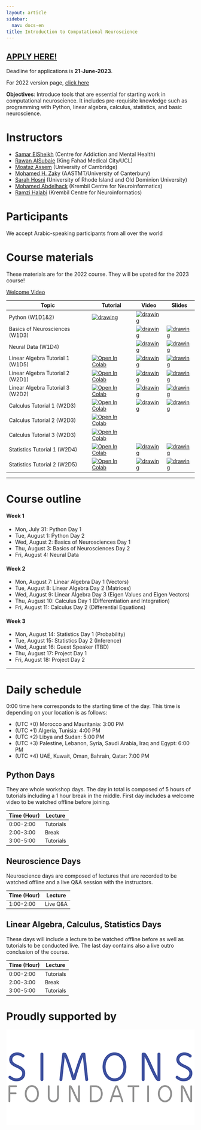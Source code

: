 ```yaml
---
layout: article
sidebar:
  nav: docs-en
title: Introduction to Computational Neuroscience
---
```

## **[APPLY HERE!](https://forms.gle/6oTbfoD7BbVcPZTb6)**

Deadline for applications is **21-June-2023**.

For 2022 version page, [click here](/introcompneuro.html)

**Objectives**: Introduce tools that are essential for starting work in computational neuroscience. It includes pre-requisite knowledge such as programming with Python, linear algebra, calculus, statistics, and basic neuroscience.

# Instructors

* [Samar ElSheikh](https://twitter.com/SamarElsheikh) (Centre for Addiction and Mental Health)
* [Rawan AlSubaie](https://twitter.com/rawryy) (King Fahad Medical City/UCL)
* [Moataz Assem](https://twitter.com/moatazassem) (University of Cambridge)
* [Mohamed H. Zaky](https://www.linkedin.com/in/mohamed-h-zaky/?originalSubdomain=nz) (AASTMT/University of Canterbury)
* [Sarah Hosni](https://twitter.com/sarahihosni) (University of Rhode Island and Old Dominion University)
* [Mohamed Abdelhack](https://mabdelhack.github.io/) (Krembil Centre for Neuroinformatics)
* [Ramzi Halabi](https://www.linkedin.com/in/ramzihalabiphd/) (Krembil Centre for Neuroinformatics)

# Participants

We accept Arabic-speaking participants from all over the world

# Course materials
These materials are for the 2022 course. They will be upated for the 2023 course!

[Welcome Video](https://youtu.be/o60MAFIi44M)

| Topic  | Tutorial | Video | Slides |
| ----- | --------- | ----- | ------ |
| Python (W1D1&2) | [<img src="https://github.githubassets.com/images/modules/logos_page/GitHub-Mark.png" alt="drawing" style="width:100px;"/>](https://github.com/arabs-in-neuro/intro_to_comp_neuro/tree/main/python_workshop) | [<img src="https://lh3.googleusercontent.com/3zkP2SYe7yYoKKe47bsNe44yTgb4Ukh__rBbwXwgkjNRe4PykGG409ozBxzxkrubV7zHKjfxq6y9ShogWtMBMPyB3jiNps91LoNH8A=s500" alt="drawing" style="width:100px;"/>](https://www.youtube.com/watch?v=chinsa3C4d0&list=PLcDn4yh0rntsWolmOgZ_XC20zvxgqsbdo) |
| Basics of Neurosciences (W1D3) |  | [<img src="https://lh3.googleusercontent.com/3zkP2SYe7yYoKKe47bsNe44yTgb4Ukh__rBbwXwgkjNRe4PykGG409ozBxzxkrubV7zHKjfxq6y9ShogWtMBMPyB3jiNps91LoNH8A=s500" alt="drawing" style="width:100px;"/>](https://youtu.be/BJyRA1iGQ3Y) | [<img src="https://upload.wikimedia.org/wikipedia/commons/thumb/1/12/Google_Drive_icon_%282020%29.svg/120px-Google_Drive_icon_%282020%29.svg.png?20201021201920" alt="drawing" style="width:50px;"/>](https://drive.google.com/file/d/1jBuwJXorfYVsQfMz7epQt6FmvrvA6CwD/view?usp=sharing) |
| Neural Data (W1D4) |  | [<img src="https://lh3.googleusercontent.com/3zkP2SYe7yYoKKe47bsNe44yTgb4Ukh__rBbwXwgkjNRe4PykGG409ozBxzxkrubV7zHKjfxq6y9ShogWtMBMPyB3jiNps91LoNH8A=s500" alt="drawing" style="width:100px;"/>](https://youtu.be/z3Ox8F0fis0) | [<img src="https://upload.wikimedia.org/wikipedia/commons/thumb/1/12/Google_Drive_icon_%282020%29.svg/120px-Google_Drive_icon_%282020%29.svg.png?20201021201920" alt="drawing" style="width:50px;"/>](https://drive.google.com/file/d/1iW06BJnPvR2C_MKZNiKMg1RU-ZgVNemY/view?usp=sharing) |
| Linear Algebra Tutorial 1 (W1D5) | [![Open In Colab](https://colab.research.google.com/assets/colab-badge.svg)](https://colab.research.google.com/github/arabs-in-neuro/intro_to_comp_neuro/blob/main/linear_algebra/W1D5_Tutorial1.ipynb) |  [<img src="https://lh3.googleusercontent.com/3zkP2SYe7yYoKKe47bsNe44yTgb4Ukh__rBbwXwgkjNRe4PykGG409ozBxzxkrubV7zHKjfxq6y9ShogWtMBMPyB3jiNps91LoNH8A=s500" alt="drawing" style="width:100px;"/>](https://youtu.be/dxv0JKHL4Fs)  |  [<img src="https://upload.wikimedia.org/wikipedia/commons/thumb/1/12/Google_Drive_icon_%282020%29.svg/120px-Google_Drive_icon_%282020%29.svg.png?20201021201920" alt="drawing" style="width:50px;"/>](https://drive.google.com/file/d/1_wSbDJ2D13u6AJLI_nHA0IA3o7vgmP-n/view?usp=sharing) |
| Linear Algebra Tutorial 2 (W2D1) | [![Open In Colab](https://colab.research.google.com/assets/colab-badge.svg)](https://colab.research.google.com/github/arabs-in-neuro/intro_to_comp_neuro/blob/main/linear_algebra/W2D1_Tutorial2.ipynb) | [<img src="https://lh3.googleusercontent.com/3zkP2SYe7yYoKKe47bsNe44yTgb4Ukh__rBbwXwgkjNRe4PykGG409ozBxzxkrubV7zHKjfxq6y9ShogWtMBMPyB3jiNps91LoNH8A=s500" alt="drawing" style="width:100px;"/>](https://youtu.be/rx9hc9zCtrI) | [<img src="https://upload.wikimedia.org/wikipedia/commons/thumb/1/12/Google_Drive_icon_%282020%29.svg/120px-Google_Drive_icon_%282020%29.svg.png?20201021201920" alt="drawing" style="width:50px;"/>](https://drive.google.com/file/d/1bZpKuAoqYPPOGJ5sv9V9FaEEO75phooK/view?usp=sharing) |
| Linear Algebra Tutorial 3 (W2D2) | [![Open In Colab](https://colab.research.google.com/assets/colab-badge.svg)](https://colab.research.google.com/github/arabs-in-neuro/intro_to_comp_neuro/blob/main/linear_algebra/W2D2_Tutorial3.ipynb) | [<img src="https://lh3.googleusercontent.com/3zkP2SYe7yYoKKe47bsNe44yTgb4Ukh__rBbwXwgkjNRe4PykGG409ozBxzxkrubV7zHKjfxq6y9ShogWtMBMPyB3jiNps91LoNH8A=s500" alt="drawing" style="width:100px;"/>](https://youtu.be/-iy8gQe8mMk) | [<img src="https://upload.wikimedia.org/wikipedia/commons/thumb/1/12/Google_Drive_icon_%282020%29.svg/120px-Google_Drive_icon_%282020%29.svg.png?20201021201920" alt="drawing" style="width:50px;"/>](https://drive.google.com/file/d/1yCPRiVDdqNu9SGXBivvEhQAJ44uhRnvy/view?usp=sharing) |
| Calculus Tutorial 1 (W2D3) | [![Open In Colab](https://colab.research.google.com/assets/colab-badge.svg)](https://colab.research.google.com/github/arabs-in-neuro/intro_to_comp_neuro/blob/main/calculus/W2D3_Tutorial1.ipynb) | [<img src="https://lh3.googleusercontent.com/3zkP2SYe7yYoKKe47bsNe44yTgb4Ukh__rBbwXwgkjNRe4PykGG409ozBxzxkrubV7zHKjfxq6y9ShogWtMBMPyB3jiNps91LoNH8A=s500" alt="drawing" style="width:100px;"/>](https://youtu.be/vtoq_Y1W728) | [<img src="https://upload.wikimedia.org/wikipedia/commons/thumb/1/12/Google_Drive_icon_%282020%29.svg/120px-Google_Drive_icon_%282020%29.svg.png?20201021201920" alt="drawing" style="width:50px;"/>](https://drive.google.com/file/d/12-sCKY3DgRJC0nzy5Wx1l8DE5bnd07bi/view?usp=sharing) |
| Calculus Tutorial 2 (W2D3) | [![Open In Colab](https://colab.research.google.com/assets/colab-badge.svg)](https://colab.research.google.com/github/arabs-in-neuro/intro_to_comp_neuro/blob/main/calculus/W2D3_Tutorial2.ipynb) |
| Calculus Tutorial 3 (W2D3) | [![Open In Colab](https://colab.research.google.com/assets/colab-badge.svg)](https://colab.research.google.com/github/arabs-in-neuro/intro_to_comp_neuro/blob/main/calculus/W2D3_Tutorial3.ipynb) |
| Statistics Tutorial 1 (W2D4) | [![Open In Colab](https://colab.research.google.com/assets/colab-badge.svg)](https://colab.research.google.com/github/arabs-in-neuro/intro_to_comp_neuro/blob/main/statistics/W2D4_Tutorial1.ipynb) | [<img src="https://lh3.googleusercontent.com/3zkP2SYe7yYoKKe47bsNe44yTgb4Ukh__rBbwXwgkjNRe4PykGG409ozBxzxkrubV7zHKjfxq6y9ShogWtMBMPyB3jiNps91LoNH8A=s500" alt="drawing" style="width:100px;"/>](https://youtu.be/KVuKH63vLeI) | [<img src="https://upload.wikimedia.org/wikipedia/commons/thumb/1/12/Google_Drive_icon_%282020%29.svg/120px-Google_Drive_icon_%282020%29.svg.png?20201021201920" alt="drawing" style="width:50px;"/>](https://drive.google.com/file/d/14-8i07u5MCAsZEPymvpxGqdisD5GrNcw/view?usp=sharing) |
| Statistics Tutorial 2 (W2D5) | [![Open In Colab](https://colab.research.google.com/assets/colab-badge.svg)](https://colab.research.google.com/github/arabs-in-neuro/intro_to_comp_neuro/blob/main/statistics/W2D5_Tutorial2.ipynb) | [<img src="https://lh3.googleusercontent.com/3zkP2SYe7yYoKKe47bsNe44yTgb4Ukh__rBbwXwgkjNRe4PykGG409ozBxzxkrubV7zHKjfxq6y9ShogWtMBMPyB3jiNps91LoNH8A=s500" alt="drawing" style="width:100px;"/>](https://youtu.be/qKSVIjnL8u8) | [<img src="https://upload.wikimedia.org/wikipedia/commons/thumb/1/12/Google_Drive_icon_%282020%29.svg/120px-Google_Drive_icon_%282020%29.svg.png?20201021201920" alt="drawing" style="width:50px;"/>](https://drive.google.com/file/d/19Bx5oaYSQ6rlhAUWcE5fUucVKDCZMgY6/view?usp=sharing) |

----

# Course outline

#### Week 1
* Mon, July 31: Python Day 1
* Tue, August 1: Python Day 2
* Wed, August 2: Basics of Neurosciences Day 1
* Thu, August 3: Basics of Neurosciences Day 2
* Fri, August 4: Neural Data

#### Week 2
* Mon, August 7: Linear Algebra Day 1 (Vectors)
* Tue, August 8: Linear Algebra Day 2 (Matrices)
* Wed, August 9: Linear Algebra Day 3 (Eigen Values and Eigen Vectors)
* Thu, August 10: Calculus Day 1 (Differentiation and Integration)
* Fri, August 11: Calculus Day 2 (Differential Equations)

#### Week 3
* Mon, August 14: Statistics Day 1 (Probability)
* Tue, August 15: Statistics Day 2 (Inference)
* Wed, August 16: Guest Speaker (TBD)
* Thu, August 17: Project Day 1
* Fri, August 18: Project Day 2

----

# Daily schedule

[//]: # (<iframe src="https://calendar.google.com/calendar/embed?src=5nvg7s13rchqsi8g0nvo5tgbj0%40group.calendar.google.com" style="border: 0" width="800" height="600" frameborder="0" scrolling="no"></iframe>)

[//]: # ()
[//]: # (To avoid confusion, you can import the above calendar to your own Google calendar. It currently shows the times according to Eastern time but if you import it, it will convert to your local timezone.)

0:00 time here corresponds to the starting time of the day. This time is depending on your location is as follows:
* (UTC +0) Morocco and Mauritania: 3:00 PM
* (UTC +1) Algeria, Tunisia: 4:00 PM
* (UTC +2) Libya and Sudan: 5:00 PM
* (UTC +3) Palestine, Lebanon, Syria, Saudi Arabia, Iraq and Egypt: 6:00 PM
* (UTC +4) UAE, Kuwait, Oman, Bahrain, Qatar: 7:00 PM

## Python Days
They are whole workshop days. The day in total is composed of 5 hours of tutorials including a 1 hour break in the middle.
First day includes a welcome video to be watched offline before joining.

|    Time (Hour)   |    Lecture                            |
|------------------|---------------------------------------|
|    0:00-2:00   |    Tutorials   |
|    2:00-3:00     |    Break                  |
|    3:00-5:00     |    Tutorials        |

## Neuroscience Days
Neuroscience days are composed of lectures that are recorded to be watched offline and a live Q&A session with the instructors.

|    Time (Hour)   |    Lecture                            |
|------------------|---------------------------------------|
|    1:00-2:00     |    Live Q&A                                |

## Linear Algebra, Calculus, Statistics Days
These days will include a lecture to be watched offline before as well as tutorials to be conducted live. The last day contains also a live outro conclusion of the course.

|    Time (Hour)   |    Lecture                            |
|------------------|---------------------------------------|
|    0:00-2:00   |    Tutorials   |
|    2:00-3:00     |    Break                  |
|    3:00-5:00     |    Tutorials        |

# Proudly supported by
![Simons Foundation](assets/images/simons.png)

